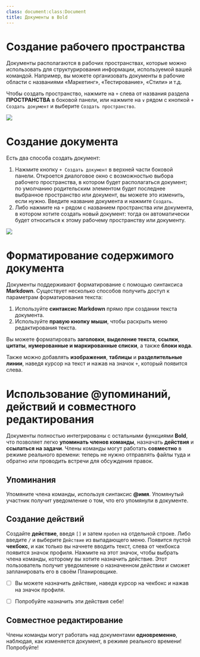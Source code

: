 ```yaml
---
class: document:class:Document
title: Документы в Bold
---
```

# Создание рабочего пространства

Документы располагаются в рабочих пространствах, которые можно использовать для структурирования информации, используемой вашей командой. Например, вы можете организовать документы в рабочие области с названиями «Маркетинг», «Тестирование», «Стили» и т.д.

Чтобы создать пространство, нажмите на `+` слева от названия раздела **ПРОСТРАНСТВА** в боковой панели, или нажмите на `∨` рядом с кнопкой `+ Создать документ` и выберите `Создать пространство`.

![](../../files/create-teamspace.gif)

# Создание документа

Есть два способа создать документ:

1. Нажмите кнопку `+ Создать документ` в верхней части боковой панели. Откроется диалоговое окно с возможностью выбора рабочего пространства, в котором будет располагаться документ; по умолчанию родительским элементом будет последнее выбранное пространство или документ, вы можете это изменить, если нужно. Введите название документа и нажмите `Создать`.
2. Либо нажмите на `+` рядом с названием пространства или документа, в котором хотите создать новый документ: тогда он автоматически будет относиться к этому рабочему пространству или документу.

![](../../files/create-document.gif)

# Форматирование содержимого документа

Документы поддерживают форматирование с помощью синтаксиса **Markdown**. Существует несколько способов получить доступ к параметрам форматирования текста:

1. Используйте **синтаксис Markdown** прямо при создании текста документа.
2. Используйте **правую кнопку мыши**, чтобы раскрыть меню редактирования текста.

Вы можете форматировать **заголовки**, **выделение текста**, **ссылки**, **цитаты**, **нумерованные и маркированные списки**, а также **блоки кода**.

Также можно добавлять **изображения**, **таблицы** и **разделительные линии**, наведя курсор на текст и нажав на значок `+`, который появится слева.

# Использование @упоминаний, действий и совместного редактирования

Документы полностью интегрированы с остальными функциями **Bold**, что позволяет легко **упоминать членов команды**, назначать **действия** и **ссылаться на задачи**. Члены команды могут работать **совместно** в режиме реального времени: теперь не нужно отправлять файлы туда и обратно или проводить встречи для обсуждения правок.

## Упоминания

Упомяните члена команды, используя синтаксис **@имя**. Упомянутый участник получит уведомление о том, что его упомянули в документе.

## Создание действий

Создайте **действие**, введя `[]` и затем `пробел` на отдельной строке. Либо введите `/` и выберите `Действие` из выпадающего меню. Появится пустой **чекбокс**, и как только вы начнете вводить текст, слева от чекбокса появится значок профиля. Нажмите на этот значок, чтобы выбрать члена команды, которому вы хотите назначить действие. Этот пользователь получит уведомление о назначенном действии и сможет запланировать его в своём Планировщике.

* [ ] Вы можете назначить действие, наведя курсор на чекбокс и нажав на значок профиля.

* [ ] Попробуйте назначить эти действия себе!

## Совместное редактирование

Члены команды могут работать над документами **одновременно**, наблюдая, как изменяется документ, в режиме реального времени! Попробуйте!
